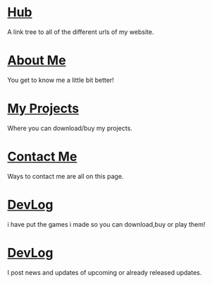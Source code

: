 # [Hub](https://itsdenji777.github.io/)
A link tree to all of the different urls of my website.

# [About Me](https://itsdenji777.github.io/About-Me)
You get to know me a little bit better!

# [My Projects](https://itsdenji777.github.io/Projects)
Where you can download/buy my projects.

# [Contact Me](https://itsdenji777.github.io/Contact-Me)
Ways to contact me are all on this page.

# [DevLog](https://itsdenji777.github.io/Games)
i have put the games i made so you can download,buy or play them!

# [DevLog](https://itsdenji777.github.io/DevLog)
I post news and updates of upcoming or already released updates.
